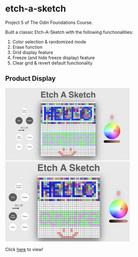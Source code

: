 # etch-a-sketch

Project 5 of The Odin Foundations Course. 

Built a classic Etch-A-Sketch with the following functionalities:
1. Color selection & randomized mode
2. Erase function
3. Grid display feature
4. Freeze (and hide freeze display) feature
5. Clear grid & revert default functionality

## Product Display
<img src = './assets/display2.jpg' alt='display sketch' width='400'>

<img src = './assets/display1.jpg' alt='display sketch' width='400'>


Click [here](https://4ndrelim.github.io/etch-a-sketch/) to view!